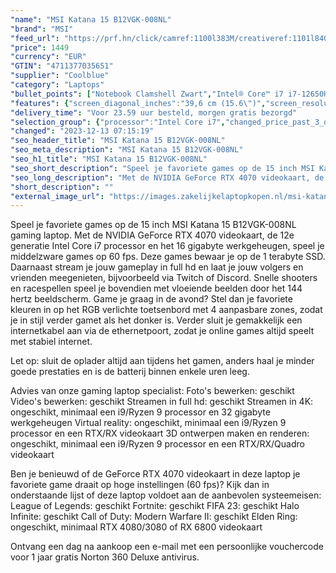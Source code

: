 ```yaml
---
"name": "MSI Katana 15 B12VGK-008NL"
"brand": "MSI"
"feed_url": "https://prf.hn/click/camref:1100l383M/creativeref:1101l84031/destination:https%3A%2F%2Fwww.coolblue.nl%2Fproduct%2F920095"
"price": 1449
"currency": "EUR"
"GTIN": "4711377035651"
"supplier": "Coolblue"
"category": "Laptops"
"bullet_points": ["Notebook Clamshell Zwart","Intel® Core™ i7 i7-12650H","39,6 cm (15.6\") Full HD 1920 x 1080 Pixels","16 GB DDR5-SDRAM 4800 MHz 2 x 8 GB","1 TB SSD","NVIDIA GeForce RTX 4070 8 GB Intel® UHD Graphics","Wi-Fi 6 (802.11ax) Bluetooth 5.2","53,5 Wh 240 W","Windows 11 Home"]
"features": {"screen_diagonal_inches":"39,6 cm (15.6\")","screen_resolution":"1920 x 1080 Pixels","processor_family":"Intel® Core™ i7","memory_size":"16 GB","memory_type":"DDR5-SDRAM","total_storage_space":"1 TB","graphics_card":"NVIDIA GeForce RTX 4070","graphics_memory_size":"8 GB","operating_system":"Windows 11 Home","battery_capacity":"53,5 Wh","width":"359 mm","depth":"259 mm","height":"24,9 mm","weight":"2,25 kg"}
"delivery_time": "Voor 23.59 uur besteld, morgen gratis bezorgd"
"selection_group": {"processor":"Intel Core i7","changed_price_past_3_days":false,"product_family":"Katana"}
"changed": "2023-12-13 07:15:19"
"seo_header_title": "MSI Katana 15 B12VGK-008NL"
"seo_meta_description": "MSI Katana 15 B12VGK-008NL"
"seo_h1_title": "MSI Katana 15 B12VGK-008NL"
"seo_short_description": "Speel je favoriete games op de 15 inch MSI Katana 15 B12VGK-008NL gaming laptop."
"seo_long_description": "Met de NVIDIA GeForce RTX 4070 videokaart, de 12e generatie Intel Core i7 processor en het 16 gigabyte werkgeheugen, speel je middelzware games op 60 fps. Deze games bewaar je op de 1 terabyte SSD. Daarnaast stream je jouw gameplay in full hd en laat je jouw volgers en vrienden meegenieten, bijvoorbeeld via Twitch of Discord. Snelle shooters en racespellen speel je bovendien met vloeiende beelden door het 144 hertz beeldscherm. Game je graag in de avond? Stel dan je favoriete kleuren in op het RGB verlichte toetsenbord met 4 aanpasbare zones, zodat je in stijl verder gamet als het donker is. Verder sluit je gemakkelijk een internetkabel aan via de ethernetpoort, zodat je online games altijd speelt met stabiel internet. \r\n\r\nLet op: sluit de oplader altijd aan tijdens het gamen, anders haal je minder goede prestaties en is de batterij binnen enkele uren leeg. \r\n\r\n\r\nAdvies van onze gaming laptop specialist:\r\nFoto's bewerken: geschikt\r\nVideo's bewerken: geschikt\r\nStreamen in full hd: geschikt\r\nStreamen in 4K: ongeschikt, minimaal een i9/Ryzen 9 processor en 32 gigabyte werkgeheugen\r\nVirtual reality: ongeschikt, minimaal een i9/Ryzen 9 processor en een RTX/RX videokaart\r\n3D ontwerpen maken en renderen: ongeschikt, minimaal een i9/Ryzen 9 processor en een RTX/RX/Quadro videokaart\r\n\r\nBen je benieuwd of de GeForce RTX 4070 videokaart in deze laptop je favoriete game draait op hoge instellingen (60 fps)? Kijk dan in onderstaande lijst of deze laptop voldoet aan de aanbevolen systeemeisen:\r\nLeague of Legends: geschikt\r\nFortnite: geschikt\r\nFIFA 23: geschikt\r\nHalo Infinite: geschikt\r\nCall of Duty: Modern Warfare II: geschikt\r\nElden Ring: ongeschikt, minimaal RTX 4080/3080 of RX 6800 videokaart\r\n\r\nOntvang een dag na aankoop een e-mail met een persoonlijke vouchercode voor 1 jaar gratis Norton 360 Deluxe antivirus."
"short_description": ""
"external_image_url": "https://images.zakelijkelaptopkopen.nl/msi-katana-15-b12vgk-008nl.webp"
---
```


Speel je favoriete games op de 15 inch MSI Katana 15 B12VGK-008NL gaming laptop. Met de NVIDIA GeForce RTX 4070 videokaart, de 12e generatie Intel Core i7 processor en het 16 gigabyte werkgeheugen, speel je middelzware games op 60 fps. Deze games bewaar je op de 1 terabyte SSD. Daarnaast stream je jouw gameplay in full hd en laat je jouw volgers en vrienden meegenieten, bijvoorbeeld via Twitch of Discord. Snelle shooters en racespellen speel je bovendien met vloeiende beelden door het 144 hertz beeldscherm. Game je graag in de avond? Stel dan je favoriete kleuren in op het RGB verlichte toetsenbord met 4 aanpasbare zones, zodat je in stijl verder gamet als het donker is. Verder sluit je gemakkelijk een internetkabel aan via de ethernetpoort, zodat je online games altijd speelt met stabiel internet.

Let op: sluit de oplader altijd aan tijdens het gamen, anders haal je minder goede prestaties en is de batterij binnen enkele uren leeg.


Advies van onze gaming laptop specialist:
Foto's bewerken: geschikt
Video's bewerken: geschikt
Streamen in full hd: geschikt
Streamen in 4K: ongeschikt, minimaal een i9/Ryzen 9 processor en 32 gigabyte werkgeheugen
Virtual reality: ongeschikt, minimaal een i9/Ryzen 9 processor en een RTX/RX videokaart
3D ontwerpen maken en renderen: ongeschikt, minimaal een i9/Ryzen 9 processor en een RTX/RX/Quadro videokaart

Ben je benieuwd of de GeForce RTX 4070 videokaart in deze laptop je favoriete game draait op hoge instellingen (60 fps)? Kijk dan in onderstaande lijst of deze laptop voldoet aan de aanbevolen systeemeisen:
League of Legends: geschikt
Fortnite: geschikt
FIFA 23: geschikt
Halo Infinite: geschikt
Call of Duty: Modern Warfare II: geschikt
Elden Ring: ongeschikt, minimaal RTX 4080/3080 of RX 6800 videokaart

Ontvang een dag na aankoop een e-mail met een persoonlijke vouchercode voor 1 jaar gratis Norton 360 Deluxe antivirus.